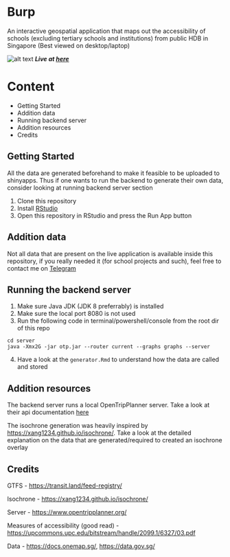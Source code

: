 # Burp

An interactive geospatial application that maps out the accessibility of schools (excluding tertiary schools and institutions) from public HDB in Singapore (Best viewed on desktop/laptop)

![alt text](https://github.com/jokarz/Burp/raw/master/ss.png)
**_Live at [here](https://burp.shinyapps.io/proj)_**

# Content
* Getting Started
* Addition data
* Running backend server
* Addition resources
* Credits

## Getting Started

All the data are generated beforehand to make it feasible to be uploaded to shinyapps. Thus if one wants to run the backend to generate their own data, consider looking at running backend server section

1. Clone this repository
2. Install [RStudio](https://rstudio.com/)
3. Open this repository in RStudio and press the Run App button

## Addition data

Not all data that are present on the live application is available inside this repository, if you really needed it (for school projects and such), feel free to contact me on [Telegram](https://t.me/pengpengg)

## Running the backend server

1. Make sure Java JDK (JDK 8 preferrably) is installed
2. Make sure the local port 8080 is not used
3. Run the following code in terminal/powershell/console from the root dir of this repo
```
cd server
java -Xmx2G -jar otp.jar --router current --graphs graphs --server
```
4. Have a look at the ```generator.Rmd``` to understand how the data are called and stored

## Addition resources

The backend server runs a local OpenTripPlanner server. Take a look at their api documentation [here](https://dev.opentripplanner.org/apidoc/1.3.0/) 

The isochrone generation was heavily inspired by https://xang1234.github.io/isochrone/. Take a look at the detailed explanation on the data that are generated/required to created an isochrone overlay

## Credits

GTFS - https://transit.land/feed-registry/

Isochrone - https://xang1234.github.io/isochrone/

Server - https://www.opentripplanner.org/

Measures of accessibility (good read) - https://upcommons.upc.edu/bitstream/handle/2099.1/6327/03.pdf

Data - https://docs.onemap.sg/, https://data.gov.sg/

